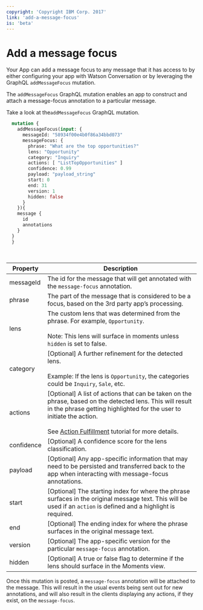 ```yaml
---
copyright: 'Copyright IBM Corp. 2017'
link: 'add-a-message-focus'
is: 'beta'
---
```

# Add a message focus
Your App can add a message focus to any message that it has access to by either configuring your app with Watson Conversation or by leveraging the GraphQL `addMessageFocus` mutation.

The `addMessageFocus` GraphQL mutation enables an app to construct and attach a message-focus annotation to a particular message.

Take a look at the`addMessageFocus` GraphQL mutation.

```graphql
  mutation {
    addMessageFocus(input: {
      messageId: "58934f00e4b0f86a34bbd073"
      messageFocus: {
        phrase: "What are the top opportunities?"
        lens: "Opportunity"
        category: "Inquiry"
        actions: [ "ListTopOpportunities" ]
        confidence: 0.99
        payload: "payload_string"
        start: 0
        end: 31
        version: 1
        hidden: false
      }
    }){
    message {
      id
      annotations
    }
  }
  }
```
<br/>

| Property | Description |
| --- | --- |
| messageId | The id for the message that will get annotated with the `message-focus` annotation. |
| phrase | The part of the message that is considered to be a focus, based on the 3rd party app’s processing. |
| lens | The custom lens that was determined from the phrase. For example, `Opportunity`. <br/><br/>Note: This lens will surface in moments unless `hidden` is set to false. |
| category | [Optional] A further refinement for the detected lens. <br/><br/>Example: If the lens is `Opportunity`, the categories could be `Inquiry`, `Sale`, etc.  |
| actions | [Optional] A list of actions that can be taken on the phrase, based on the detected lens. This will result in the phrase getting highlighted for the user to initiate the action. <br /><br/>See [Action Fulfillment](https://developer.watsonwork.ibm.com/docs/tutorials/action-fulfillment) tutorial for more details.  |
| confidence | [Optional] A confidence score for the lens classification. |
| payload | [Optional] Any app-specific information that may need to be persisted and transferred back to the app when interacting with message-focus annotations. |
| start | [Optional] The starting index for where the phrase surfaces in the original message text. This will be used if an `action` is defined and a highlight is required.  |
| end | [Optional] The ending index for where the phrase surfaces in the original message text. |
| version | [Optional] The app-specific version for the particular `message-focus` annotation. |
| hidden | [Optional] A true or false flag to determine if the lens should surface in the Moments view.  |

Once this mutation is posted, a `message-focus` annotation will be attached to the message. This will result in the usual events being sent out for new annotations, and will also result in the clients displaying any actions, if they exist, on the `message-focus`.
